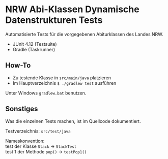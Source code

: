 # NRW Abi-Klassen Dynamische Datenstrukturen Tests
Automatisierte Tests für die vorgegebenen Abiturklassen des Landes NRW.

- JUnit 4.12 (Testsuite)
- Gradle (Taskrunner)

## How-To
- Zu testende Klasse in `src/main/java` platzieren
- Im Hauptverzeichnis `$ ./gradlew test` ausführen

Unter Windows `gradlew.bat` benutzen.

## Sonstiges
Was die einzelnen Tests machen, ist im Quellcode dokumentiert.

Testverzeichnis: `src/test/java`

Nameskonvention:  
test der Klasse `Stack` -> `StackTest`  
test 1 der Methode `pop()` -> `testPop1()`
